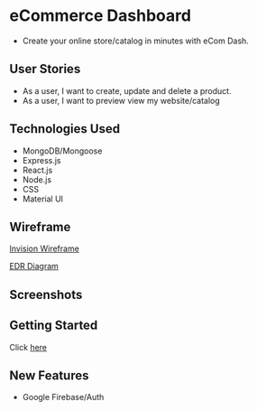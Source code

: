 # eCommerce Dashboard
- Create your online store/catalog in minutes with eCom Dash. 

## User Stories
- As a user, I want to create, update and delete a product.
- As a user, I want to preview view my website/catalog

## Technologies Used
- MongoDB/Mongoose
- Express.js
- React.js
- Node.js
- CSS
- Material UI

## Wireframe

[Invision Wireframe](https://luisvillarreal477076.invisionapp.com/freehand/eCom-Dash-4iiG2lebm?dsid_h=ed6f1a990847e742720506af11497d33f3b57a2da480fe73f3cf548f67f97b63&uid_h=f885f3bae13c579c8c4fa7c53f97080c7ac2858895acd6881a703f82d22949bd)

[EDR Diagram]()

## Screenshots

## Getting Started
Click [here](#)

## New Features
- Google Firebase/Auth